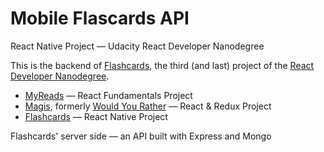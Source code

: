 # Mobile Flascards API
React Native Project — Udacity React Developer Nanodegree

This is the backend of [Flashcards](https://github.com/MarcCollado/flashcards), the third (and last) project of the [React Developer Nanodegree](https://eu.udacity.com/course/react-nanodegree--nd019).

* [MyReads](https://github.com/MarcCollado/my-reads) — React Fundamentals Project
* [Magis](https://github.com/MarcCollado/magis), formerly [Would You Rather](https://www.collado.io/blog/2018/magis-10) — React & Redux Project
* [Flashcards](https://github.com/MarcCollado/flashcards) — React Native Project

Flashcards' server side — an API built with Express and Mongo
